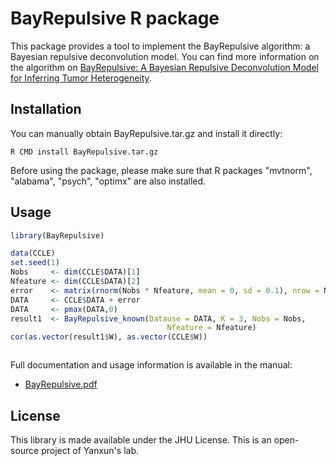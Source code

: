 # BayRepulsive R package

This package provides a tool to implement the BayRepulsive algorithm: a Bayesian repulsive deconvolution model. You can find more information on the algorithm on
 [BayRepulsive: A Bayesian Repulsive Deconvolution Model for Inferring Tumor Heterogeneity](http://support.dominodatalab.com/hc/en-us/articles/204856475-Installing-the-Domino-Client-CLI-).

## Installation


You can manually obtain BayRepulsive.tar.gz and install it directly:

```
R CMD install BayRepulsive.tar.gz
```

Before using the package, please make sure that R packages "mvtnorm", "alabama", "psych", "optimx" are also installed. 


## Usage

```R
library(BayRepulsive)

data(CCLE)
set.seed(1)
Nobs     <- dim(CCLE$DATA)[1]
Nfeature <- dim(CCLE$DATA)[2]
error    <- matrix(rnorm(Nobs * Nfeature, mean = 0, sd = 0.1), nrow = Nobs)
DATA     <- CCLE$DATA + error
DATA     <- pmax(DATA,0)
result1  <- BayRepulsive_known(Datause = DATA, K = 3, Nobs = Nobs,
                                   Nfeature = Nfeature)
cor(as.vector(result1$W), as.vector(CCLE$W))



```

Full documentation and usage information is available in the manual:

* [BayRepulsive.pdf](https://github.com/bruce1995/BayRepulsive/blob/master/BayRepulsive.pdf)


## License

This library is made available under the JHU License. This is an open-source project of Yanxun's lab.

